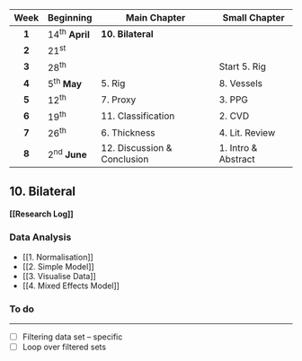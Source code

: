 
| Week  | Beginning                 | Main Chapter                | Small Chapter       |
| :---: | :------------------------ | --------------------------- | ------------------- |
| **1** | 14<sup>th</sup> **April** | **10. Bilateral**           |                     |
| **2** | 21<sup>st</sup>           |                             |                     |
| **3** | 28<sup>th</sup>           |                             | Start 5. Rig        |
| **4** | 5<sup>th</sup> **May**    | 5. Rig                      | 8. Vessels          |
| **5** | 12<sup>th</sup>           | 7. Proxy                    | 3. PPG              |
| **6** | 19<sup>th</sup>           | 11. Classification          | 2. CVD              |
| **7** | 26<sup>th</sup>           | 6. Thickness                | 4. Lit. Review      |
| **8** | 2<sup>nd</sup> **June**   | 12. Discussion & Conclusion | 1. Intro & Abstract |
 
## 10. Bilateral
#### [[Research Log]]
### Data Analysis
-  [[1. Normalisation]]
-  [[2. Simple Model]]
-  [[3. Visualise Data]]
-  [[4. Mixed Effects Model]]
### To do
---
- [ ] Filtering data set – specific 
- [ ] Loop over filtered sets